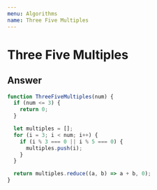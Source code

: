 ```yaml
---
menu: Algorithms
name: Three Five Multiples
---
```


# Three Five Multiples

## Answer

```javascript
function ThreeFiveMultiples(num) {
  if (num <= 3) {
    return 0;
  }

  let multiples = [];
  for (i = 3; i < num; i++) {
    if (i % 3 === 0 || i % 5 === 0) {
      multiples.push(i);
    }
  }

  return multiples.reduce((a, b) => a + b, 0);
}
```
